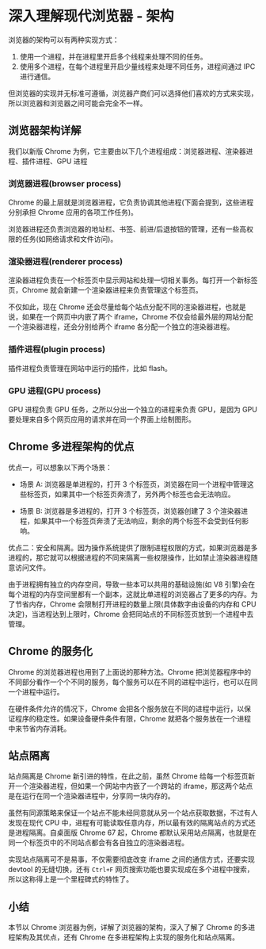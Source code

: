 # 深入理解现代浏览器 - 架构

浏览器的架构可以有两种实现方式：

1. 使用一个进程，并在进程里开启多个线程来处理不同的任务。
2. 使用多个进程，在每个进程里开启少量线程来处理不同任务，进程间通过 IPC 进行通信。

但浏览器的实现并无标准可遵循，浏览器产商们可以选择他们喜欢的方式来实现，所以浏览器和浏览器之间可能会完全不一样。

## 浏览器架构详解

我们以新版 Chrome 为例，它主要由以下几个进程组成：浏览器进程、渲染器进程、插件进程、GPU 进程

### 浏览器进程(browser process)

Chrome 的最上层就是浏览器进程，它负责协调其他进程(下面会提到，这些进程分别承担 Chrome 应用的各项工作任务)。

浏览器进程还负责浏览器的地址栏、书签、前进/后退按钮的管理，还有一些高权限的任务(如网络请求和文件访问)。

### 渲染器进程(renderer process)

渲染器进程负责在一个标签页中显示网站和处理一切相关事务。每打开一个新标签页，Chrome 就会新建一个渲染器进程来负责管理这个标签页。

不仅如此，现在 Chrome 还会尽量给每个站点分配不同的渲染器进程，也就是说，如果在一个网页中内嵌了两个 iframe，Chrome 不仅会给最外层的网站分配一个渲染器进程，还会分别给两个 iframe 各分配一个独立的渲染器进程。

### 插件进程(plugin process)

插件进程负责管理在网站中运行的插件，比如 flash。

### GPU 进程(GPU process)

GPU 进程负责 GPU 任务，之所以分出一个独立的进程来负责 GPU，是因为 GPU 要处理来自多个网页应用的请求并在同一个界面上绘制图形。

## Chrome 多进程架构的优点

优点一，可以想象以下两个场景：

- 场景 A: 浏览器是单进程的，打开 3 个标签页，浏览器在同一个进程中管理这些标签页，如果其中一个标签页奔溃了，另外两个标签也会无法响应。

- 场景 B: 浏览器是多进程的，打开 3 个标签页，浏览器创建了 3 个渲染器进程，如果其中一个标签页奔溃了无法响应，剩余的两个标签不会受到任何影响。

优点二：安全和隔离。因为操作系统提供了限制进程权限的方式，如果浏览器是多进程的，那它就可以根据进程的不同来隔离一些权限操作，比如禁止渲染器进程随意访问文件。

由于进程拥有独立的内存空间，导致一些本可以共用的基础设施(如 V8 引擎)会在每个进程的内存空间里都有一个副本，这就比单进程的浏览器占了更多的内存。为了节省内存，Chrome 会限制打开进程的数量上限(具体数字由设备的内存和 CPU 决定)，当进程达到上限时，Chrome 会把同站点的不同标签页放到一个进程中去管理。

## Chrome 的服务化

Chrome 的浏览器进程也用到了上面说的那种方法。Chrome 把浏览器程序中的不同部分看作一个个不同的服务，每个服务可以在不同的进程中运行，也可以在同一个进程中运行。

在硬件条件允许的情况下，Chrome 会把各个服务放在不同的进程中运行，以保证程序的稳定性。如果设备硬件条件有限，Chrome 就把各个服务放在一个进程中来节省内存消耗。

## 站点隔离

站点隔离是 Chrome 新引进的特性，在此之前，虽然 Chrome 给每一个标签页新开一个渲染器进程，但如果一个网站中内嵌了一个跨站的 iframe，那这两个站点是在运行在同一个渲染器进程中，分享同一块内存的。

虽然有同源策略来保证一个站点不能未经同意就从另一个站点获取数据，不过有人发现在现代 CPU 中，进程有可能读取任意内存，所以最有效的隔离站点的方式还是进程隔离。自桌面版 Chrome 67 起，Chrome 都默认采用站点隔离，也就是在同一个标签页中的不同站点都会有各自独立的渲染器进程。

实现站点隔离可不是易事，不仅需要彻底改变 iframe 之间的通信方式，还要实现 devtool 的无缝切换，还有 `Ctrl+F` 网页搜索功能也要实现成在多个进程中搜索，所以这称得上是一个里程碑式的特性了。

## 小结

本节以 Chrome 浏览器为例，详解了浏览器的架构，深入了解了 Chrome 的多进程架构及其优点，还有 Chrome 在多进程架构上实现的服务化和站点隔离。

